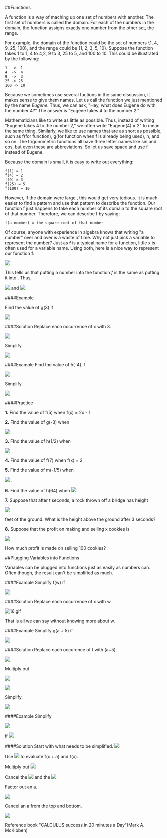 ##Functions

A  function is a way of maching up one set of numbers with another. The first set of numbers is called the domain. For each of the numbers in the domain, the function assigns exactly one number from the other set, the range.

For example, the domain of the function could be the set of numbers {1, 4, 9, 25, 100}, and the range could be {1, 2, 3, 5, 10}. Suppose the function takes 1 to 1, 4 to 4,2, 9 to 3, 25 to 5, and 100 to 10. This could be illustrated by the following:
```
1  ->  1
4  ->  4
9  ->  3
25 -> 25
100 -> 10
```
   
Because we sometimes use several fuctions in the same discussion, it makes sense to give them names. Let us call the function we just mentioned by the name <i>Eugene</i>. Thus, we can ask, "Hey, what does Eugene do with the number 4?" The answer is "Eugene takes 4 to the number 2."

Mathematicians like to write as little as possible. Thus, instead of writing "Eugene takes 4 to the number 2," we often write "Eugene(4) = 2" to mean the same thing. Similarly, we like to use names that are as short as possible, such as f(for function), g(for function when f is already being used), h, and so on. The trigonometric functions all have three letter names like sin and cos, but even these are abbreviations. So let us save space and use f instead of Eugene.

Because the domain is small, it is easy to write out everything:

```
f(1) = 1
f(4) = 2
f(9) = 3
f(25) = 5
f(100) = 10

```

However, if the domain were large , this would get very tedious. It is much easier to find a pattern and use that pattern to describe the function. Our function f just happens to take each number of its domain to the square root of that number. Therefore, we can describe f by saying:

```
f(a number) = the square root of that number
```

Of course, anyone with experience in algebra knows that writing "a number" over and over is a waste of time. Why not just pick a variable to represent the number? Just as **f** is a typical name for a function, little x is often used for a variable name. Using both, here is a nice way to represent our function **f**:

![](http://upload-images.jianshu.io/upload_images/1384772-7f70e7337843d8b0.gif?imageMogr2/auto-orient/strip%7CimageView2/2/w/1240)


This tells us that putting a number into the function <i>f</i> is the same as putting it into . Thus,

![](http://upload-images.jianshu.io/upload_images/1384772-8e5ef1c985ddc668.gif?imageMogr2/auto-orient/strip%7CimageView2/2/w/1240)
 and ![](http://upload-images.jianshu.io/upload_images/1384772-ea3d6c73748d5299.gif?imageMogr2/auto-orient/strip%7CimageView2/2/w/1240)





####Example

Find the value of g(3) if

![](http://upload-images.jianshu.io/upload_images/1384772-fdc3ebb95c51f31b.gif?imageMogr2/auto-orient/strip%7CimageView2/2/w/1240)


####Solution
Replace each occurrence of x with 3.

![](http://upload-images.jianshu.io/upload_images/1384772-a4c4584ccb688df0.gif?imageMogr2/auto-orient/strip%7CimageView2/2/w/1240)


Simplify.

![](http://upload-images.jianshu.io/upload_images/1384772-4293d2b10f5cd8ae.gif?imageMogr2/auto-orient/strip%7CimageView2/2/w/1240)


####Example
Find the value of h(-4) if 

![](http://upload-images.jianshu.io/upload_images/1384772-a110b39fced3dba2.gif?imageMogr2/auto-orient/strip%7CimageView2/2/w/1240)


Simplify.

![](http://upload-images.jianshu.io/upload_images/1384772-efa16a8834598eef.gif?imageMogr2/auto-orient/strip%7CimageView2/2/w/1240)


####Practice

**1.** Find the value of f(5) when f(x) = 2x - 1.

**2.** Find the value of g(-3) when 

![](http://upload-images.jianshu.io/upload_images/1384772-1f77e34f935c087d.gif?imageMogr2/auto-orient/strip%7CimageView2/2/w/1240)


**3.** FInd the value of h(1/2) when 

![](http://upload-images.jianshu.io/upload_images/1384772-6bfebdb2354dd67a.gif?imageMogr2/auto-orient/strip%7CimageView2/2/w/1240)


**4.** Find the value of f(7) when f(x) = 2

**5.** Find the value of m(-1/5) when 

![](http://upload-images.jianshu.io/upload_images/1384772-94fc7532a4721ceb.gif?imageMogr2/auto-orient/strip%7CimageView2/2/w/1240)
.

**6.** Find the value of h(64) when 
![](http://upload-images.jianshu.io/upload_images/1384772-190474261a84829a.gif?imageMogr2/auto-orient/strip%7CimageView2/2/w/1240)


**7.** Suppose that after t seconds, a rock thrown off a bridge has height

![](http://upload-images.jianshu.io/upload_images/1384772-79217e7ddf000c35.gif?imageMogr2/auto-orient/strip%7CimageView2/2/w/1240)


feet of the ground. What is the height above the ground after 3 seconds?

**8.** Suppose that the profit on making and selling x cookies is 

![](http://upload-images.jianshu.io/upload_images/1384772-ad78227e5cd17271.gif?imageMogr2/auto-orient/strip%7CimageView2/2/w/1240)


How much profit is made on selling 100 cookies?

##Plugging Variables into Functions

Variables can be plugged into functions just as easily as numbers can. Often though, the result can't be simplified as much.

####Example
Simplify f(w) if

![](http://upload-images.jianshu.io/upload_images/1384772-2244bd7146962181.gif?imageMogr2/auto-orient/strip%7CimageView2/2/w/1240)


####Solution
Replace each occurrence of x with w.

![16.gif](http://upload-images.jianshu.io/upload_images/1384772-3244f2d489da245f.gif?imageMogr2/auto-orient/strip%7CimageView2/2/w/1240)


That is all we can say without knowing more about w.

####Example
Simplify g(a + 5) if

![](http://upload-images.jianshu.io/upload_images/1384772-66eedb73e75af4c8.gif?imageMogr2/auto-orient/strip%7CimageView2/2/w/1240)


####Solution
Replace each occurence of t with (a+5).

![](http://upload-images.jianshu.io/upload_images/1384772-e12baed381acffaa.gif?imageMogr2/auto-orient/strip%7CimageView2/2/w/1240)


Multiply out 

![](http://upload-images.jianshu.io/upload_images/1384772-7da83c50f075fd19.gif?imageMogr2/auto-orient/strip%7CimageView2/2/w/1240)


![](http://upload-images.jianshu.io/upload_images/1384772-9c937726909dabb7.gif?imageMogr2/auto-orient/strip%7CimageView2/2/w/1240)


Simplify.

![](http://upload-images.jianshu.io/upload_images/1384772-b913e8017735f935.gif?imageMogr2/auto-orient/strip%7CimageView2/2/w/1240)


####Example
Simplify 

![](http://upload-images.jianshu.io/upload_images/1384772-3638d7b9953a4438.gif?imageMogr2/auto-orient/strip%7CimageView2/2/w/1240)


if ![](http://upload-images.jianshu.io/upload_images/1384772-4fb43f56de7ff840.gif?imageMogr2/auto-orient/strip%7CimageView2/2/w/1240)


####Solution
Start with what needs to be simplified.
![](http://upload-images.jianshu.io/upload_images/1384772-33242c5df913e1b8.gif?imageMogr2/auto-orient/strip%7CimageView2/2/w/1240)


Use ![](http://upload-images.jianshu.io/upload_images/1384772-b0ba447dad870c52.gif?imageMogr2/auto-orient/strip%7CimageView2/2/w/1240)
 to evaluate f(x + a) and f(x).

Multiply out ![](http://upload-images.jianshu.io/upload_images/1384772-0af7265b0ba35130.gif?imageMogr2/auto-orient/strip%7CimageView2/2/w/1240)


Cancel the ![](http://upload-images.jianshu.io/upload_images/1384772-8658c4469c04cbed.gif?imageMogr2/auto-orient/strip%7CimageView2/2/w/1240)
 and the ![](http://upload-images.jianshu.io/upload_images/1384772-171d484ecec31e97.gif?imageMogr2/auto-orient/strip%7CimageView2/2/w/1240)


Factor out an a.

![](http://upload-images.jianshu.io/upload_images/1384772-f0c11f64644327db.gif?imageMogr2/auto-orient/strip%7CimageView2/2/w/1240)


Cancel an a from the top and bottom.

![](http://upload-images.jianshu.io/upload_images/1384772-331b860b7c83fbec.gif?imageMogr2/auto-orient/strip%7CimageView2/2/w/1240)















Reference book "CALCULUS success in 20 minutes a Day"(Mark A. McKibben)